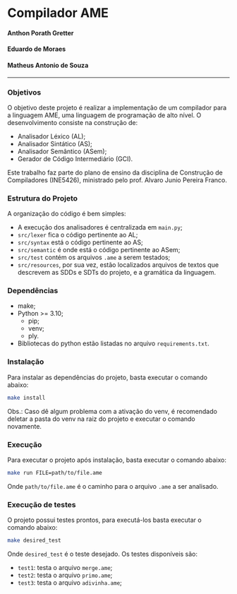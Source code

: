 # Compilador AME

#### Anthon Porath Gretter
#### Eduardo de Moraes
#### Matheus Antonio de Souza

---

### Objetivos

O objetivo deste projeto é realizar a implementação de um compilador para a linguagem 
AME, uma linguagem de programação de alto nível. O desenvolvimento consiste na construção de:

- Analisador Léxico (AL);
- Analisador Sintático (AS);
- Analisador Semântico (ASem);
- Gerador de Código Intermediário (GCI).

Este trabalho faz parte do plano de ensino da disciplina de Construção de Compiladores 
(INE5426), ministrado pelo prof. Alvaro Junio Pereira Franco.

### Estrutura do Projeto

A organização do código é bem simples:
- A execução dos analisadores é centralizada em `main.py`;
- `src/lexer` fica o código pertinente ao AL; 
- `src/syntax` está o código pertinente ao AS; 
- `src/semantic` é onde está o código pertinente ao ASem;
- `src/test` contém os arquivos `.ame` a serem testados; 
- `src/resources`, por sua vez, estão localizados arquivos de textos que descrevem as
SDDs e SDTs do projeto, e a gramática da linguagem.

### Dependências

- make;
- Python >= 3.10;
  - pip;
  - venv;
  - ply.
- Bibliotecas do python estão listadas no arquivo `requirements.txt`.

### Instalação

Para instalar as dependências do projeto, basta executar o comando abaixo:

```bash
make install
```
Obs.: Caso dê algum problema com a ativação do venv, é recomendado deletar a pasta do venv
na raiz do projeto e executar o comando novamente.

### Execução

Para executar o projeto após instalação, basta executar o comando abaixo:

```bash
make run FILE=path/to/file.ame
```

Onde `path/to/file.ame` é o caminho para o arquivo `.ame` a ser analisado.

### Execução de testes

O projeto possui testes prontos, para executá-los basta executar o comando abaixo:

```bash
make desired_test
```

Onde `desired_test` é o teste desejado. Os testes disponíveis são:
- `test1`: testa o arquivo `merge.ame`;
- `test2`: testa o arquivo `primo.ame`;
- `test3`: testa o arquivo `adivinha.ame`;
